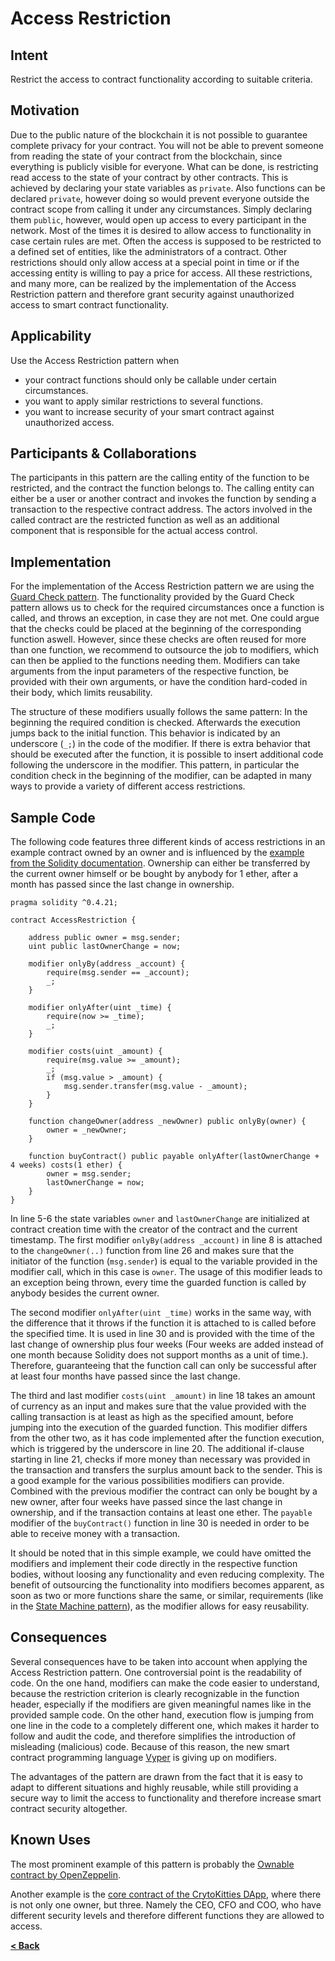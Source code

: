 # Access Restriction

## Intent

Restrict the access to contract functionality according to suitable criteria.

## Motivation

Due to the public nature of the blockchain it is not possible to guarantee complete privacy for your contract. You will not be able to prevent someone from reading the state of your contract from the blockchain, since everything is publicly visible for everyone. What can be done, is restricting read access to the state of your contract by other contracts. This is achieved by declaring your state variables as `private`. Also functions can be declared `private`, however doing so would prevent everyone outside the contract scope from calling it under any circumstances. Simply declaring them `public`, however, would open up access to every participant in the network. Most of the times it is desired to allow access to functionality in case certain rules are met. Often the access is supposed to be restricted to a defined set of entities, like the administrators of a contract. Other restrictions should only allow access at a special point in time or if the accessing entity is willing to pay a price for access. All these restrictions, and many more, can be realized by the implementation of the Access Restriction pattern and therefore grant security against unauthorized access to smart contract functionality.

## Applicability

Use the Access Restriction pattern when
* your contract functions should only be callable under certain circumstances.
* you want to apply similar restrictions to several functions.
* you want to increase security of your smart contract against unauthorized access.

## Participants & Collaborations

The participants in this pattern are the calling entity of the function to be restricted, and the contract the function belongs to. The calling entity can either be a user or another contract and invokes the function by sending a transaction to the respective contract address. The actors involved in the called contract are the restricted function as well as an additional component that is responsible for the actual access control. 

## Implementation

For the implementation of the Access Restriction pattern we are using the [Guard Check pattern](./guard_check.md). The functionality provided by the Guard Check pattern allows us to check for the required circumstances once a function is called, and throws an exception, in case they are not met. One could argue that the checks could be placed at the beginning of the corresponding function aswell. However, since these checks are often reused for more than one function, we recommend to outsource the job to modifiers, which can then be applied to the functions needing them. Modifiers can take arguments from the input parameters of the respective function, be provided with their own arguments, or have the condition hard-coded in their body, which limits reusability.

The structure of these modifiers usually follows the same pattern: In the beginning the required condition is checked. Afterwards the execution jumps back to the initial function. This behavior is indicated by an underscore (`_;`) in the code of the modifier. If there is extra behavior that should be executed after the function, it is possible to insert additional code following the underscore in the modifier. This pattern, in particular the condition check in the beginning of the modifier, can be adapted in many ways to provide a variety of different access restrictions.  

## Sample Code

The following code features three different kinds of access restrictions in an example contract owned by an owner and is influenced by the [example from the Solidity documentation](http://solidity.readthedocs.io/en/v0.4.21/common-patterns.html#restricting-access). Ownership can either be transferred by the current owner himself or be bought by anybody for 1 ether, after a month has passed since the last change in ownership.  
```Solidity
pragma solidity ^0.4.21;

contract AccessRestriction {

    address public owner = msg.sender;
    uint public lastOwnerChange = now;
    
    modifier onlyBy(address _account) {
        require(msg.sender == _account);
        _;
    }
    
    modifier onlyAfter(uint _time) {
        require(now >= _time);
        _;
    }
    
    modifier costs(uint _amount) {
        require(msg.value >= _amount);
        _;
        if (msg.value > _amount) {
            msg.sender.transfer(msg.value - _amount);
        }
    }
    
    function changeOwner(address _newOwner) public onlyBy(owner) {
        owner = _newOwner;
    }
    
    function buyContract() public payable onlyAfter(lastOwnerChange + 4 weeks) costs(1 ether) {
        owner = msg.sender;
        lastOwnerChange = now;
    }
}
```

In line 5-6 the state variables `owner` and `lastOwnerChange` are initialized at contract creation time with the creator of the contract and the current timestamp. The first modifier `onlyBy(address _account)` in line 8 is attached to the `changeOwner(..)` function from line 26 and makes sure that the initiator of the function (`msg.sender`) is equal to the variable provided in the modifier call, which in this case is `owner`. The usage of this modifier leads to an exception being thrown, every time the guarded function is called by anybody besides the current owner.

The second modifier `onlyAfter(uint _time)` works in the same way, with the difference that it throws if the function it is attached to is called before the specified time. It is used in line 30 and is provided with the time of the last change of ownership plus four weeks (Four weeks are added instead of one month because Solidity does not support months as a unit of time.). Therefore, guaranteeing that the function call can only be successful after at least four months have passed since the last change.

The third and last modifier `costs(uint _amount)` in line 18 takes an amount of currency as an input and makes sure that the value provided with the calling transaction is at least as high as the specified amount, before jumping into the execution of the guarded function. This modifier differs from the other two, as it has code implemented after the function execution, which is triggered by the underscore in line 20. The additional if-clause starting in line 21, checks if more money than necessary was provided in the transaction and transfers the surplus amount back to the sender. This is a good example for the various possibilities modifiers can provide. Combined with the previous modifier the contract can only be bought by a new owner, after four weeks have passed since the last change in ownership, and if the transaction contains at least one ether. The `payable` modifier of the `buyContract()` function in line 30 is needed in order to be able to receive money with a transaction.

It should be noted that in this simple example, we could have omitted the modifiers and implement their code directly in the respective function bodies, without loosing any functionality and even reducing complexity. The benefit of outsourcing the functionality into modifiers becomes apparent, as soon as two or more functions share the same, or similar, requirements (like in the [State Machine pattern](./state_machine.md)), as the modifier allows for easy reusability.

## Consequences

Several consequences have to be taken into account when applying the Access Restriction pattern. One controversial point is the readability of code. On the one hand, modifiers can make the code easier to understand, because the restriction criterion is clearly recognizable in the function header, especially if the modifiers are given meaningful names like in the provided sample code. On the other hand, execution flow is jumping from one line in the code to a completely different one, which makes it harder to follow and audit the code, and therefore simplifies the introduction of misleading (malicious) code. Because of this reason, the new smart contract programming language [Vyper](https://viper.readthedocs.io/en/latest/) is giving up on modifiers.

The advantages of the pattern are drawn from the fact that it is easy to adapt to different situations and highly reusable, while still providing a secure way to limit the access to functionality and therefore increase smart contract security altogether.
 
## Known Uses
The most prominent example of this pattern is probably the [Ownable contract by OpenZeppelin](https://github.com/OpenZeppelin/zeppelin-solidity/blob/master/contracts/ownership/Ownable.sol).

Another example is the [core contract of the CrytoKitties DApp](https://etherscan.io/address/0x06012c8cf97bead5deae237070f9587f8e7a266d\#code), where there is not only one owner, but three. Namely the CEO, CFO and COO, who have different security levels and therefore different functions they are allowed to access.   

[**< Back**](https://fravoll.github.io/solidity-patterns/)
